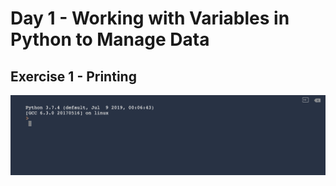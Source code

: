 # Day 1 - Working with Variables in Python to Manage Data

## Exercise 1 - Printing

![printing](/Day1/assets//1.1.gif)
